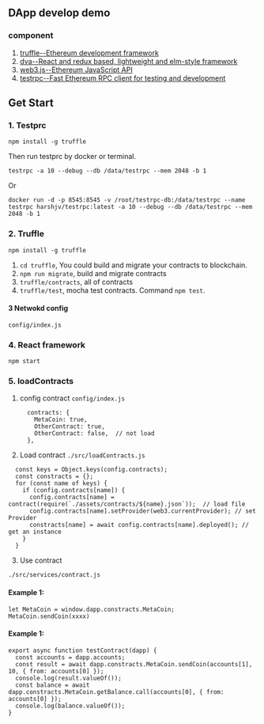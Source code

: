 
## DApp develop demo

### component
1. [truffle--Ethereum development framework](https://github.com/trufflesuite/truffle)
2. [dva--React and redux based, lightweight and elm-style framework](https://github.com/dvajs/dva)
3. [web3.js--Ethereum JavaScript API](https://github.com/ethereum/web3.js)
4. [testrpc--Fast Ethereum RPC client for testing and development](https://github.com/ethereumjs/testrpc)

## Get Start
### 1. Testprc

```
npm install -g truffle
```
Then run testprc by docker or terminal.

```
testrpc -a 10 --debug --db /data/testrpc --mem 2048 -b 1
```
Or

```
docker run -d -p 8545:8545 -v /root/testrpc-db:/data/testrpc --name testrpc harshjv/testrpc:latest -a 10 --debug --db /data/testrpc --mem 2048 -b 1
```

### 2. Truffle
```
npm install -g truffle
```

1. `cd truffle`, You could build and migrate your contracts to blockchain.
2. `npm run migrate`, build and migrate contracts
3. `truffle/contracts`, all of contracts
4. `truffle/test`, mocha test contracts. Command `npm test`.

#### 3 Netwokd config

```
config/index.js
```

### 4. React framework

```
npm start
```


### 5. loadContracts
1. config contract `config/index.js`
    ```
      contracts: {
        MetaCoin: true,
        OtherContract: true,
        OtherContract: false,  // not load
      },
    ```
2. Load contract `./src/loadContracts.js`

  ```
    const keys = Object.keys(config.contracts);
    const constracts = {};
    for (const name of keys) {
      if (config.contracts[name]) {
        config.contracts[name] = contract(require(`./assets/contracts/${name}.json`));  // load file
        config.contracts[name].setProvider(web3.currentProvider); // set Provider
        constracts[name] = await config.contracts[name].deployed(); // get an instance
      }
    }
  ```
3. Use contract

`./src/services/contract.js`

#### Example 1:

```
let MetaCoin = window.dapp.constracts.MetaCoin;
MetaCoin.sendCoin(xxxx)
```

#### Example 1:

```
export async function testContract(dapp) {
  const accounts = dapp.accounts;
  const result = await dapp.constracts.MetaCoin.sendCoin(accounts[1], 10, { from: accounts[0] });
  console.log(result.valueOf());
  const balance = await dapp.constracts.MetaCoin.getBalance.call(accounts[0], { from: accounts[0] });
  console.log(balance.valueOf());
}
```